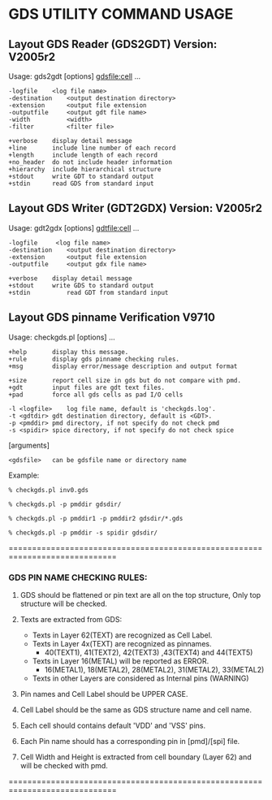 # GDS UTILITY COMMAND USAGE

##              Layout GDS Reader (GDS2GDT) Version: V2005r2               ##

Usage:	gds2gdt  [options] <gdsfile:cell> ...

	-logfile	<log file name>
	-destination	<output destination directory>
	-extension      <output file extension
	-outputfile     <output gdt file name>
	-width          <width>
	-filter         <filter file>

	+verbose	display detail message
	+line		include line number of each record
	+length		include length of each record
	+no_header	do not include header information
	+hierarchy	include hierarchical structure
	+stdout		write GDT to standard output
	+stdin		read GDS from standard input


##               Layout GDS Writer (GDT2GDX) Version: V2005r2              ##

Usage:	gdt2gdx  [options] <gdtfile:cell> ...

	-logfile	 <log file name>
	-destination    <output destination directory>
	-extension      <output file extension
	-outputfile     <output gdx file name>

	+verbose	display detail message
	+stdout		write GDS to standard output
	+stdin          read GDT from standard input


##                 Layout GDS pinname Verification V9710                   ##

Usage:	checkgds.pl [options] <gdsfile> ...
  
	+help		display this message.
	+rule		display gds pinname checking rules.
	+msg		display error/message description and output format

	+size		report cell size in gds but do not compare with pmd.
	+gdt		input files are gdt text files.
	+pad		force all gds cells as pad I/O cells

	-l <logfile>	log file name, default is 'checkgds.log'.
	-t <gdtdir>	gdt destination directory, default is <GDT>.
	-p <pmddir>	pmd directory, if not specify do not check pmd
	-s <spidir>	spice directory, if not specify do not check spice

  [arguments]
  
	<gdsfile>	can be gdsfile name or directory name

  Example:
  
	% checkgds.pl inv0.gds
	
	% checkgds.pl -p pmddir gdsdir/	
	
	% checkgds.pl -p pmddir1 -p pmddir2 gdsdir/*.gds
	
	% checkgds.pl -p pmddir -s spidir gdsdir/

=============================================================================
### GDS PIN NAME CHECKING RULES:

   1. GDS should be flattened or pin text are all on the top structure,
      Only top structure will be checked.

   2. Texts are extracted from GDS:
      * Texts in Layer 62(TEXT) are recognized as Cell Label.
      * Texts in Layer 4x(TEXT) are recognized as pinnames.
         - 40(TEXT1), 41(TEXT2), 42(TEXT3) ,43(TEXT4) and 44(TEXT5) 
      * Texts in Layer 16(METAL) will be reported as ERROR.
         - 16(METAL1), 18(METAL2), 28(METAL2), 31(METAL2), 33(METAL2)
      * Texts in other Layers are considered as Internal pins (WARNING)

   3. Pin names and Cell Label should be UPPER CASE.

   4. Cell Label should be the same as GDS structure name and cell name.

   5. Each cell should contains default 'VDD' and 'VSS' pins.

   6. Each Pin name should has a corresponding pin in [pmd]/[spi] file.

   7. Cell Width and Height is extracted from cell boundary (Layer 62)
      and will be checked with pmd.

=============================================================================
